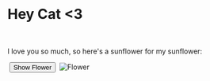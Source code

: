 
<body>
 <h1>Hey Cat <3</h1>
 <p>I love you so much, so here's a sunflower for my sunflower:</p>
 <button id="reveal-button">Show Flower</button>
 <img id="flower-image" src="Flower.jpeg" alt="Flower">

</body>
</html>
